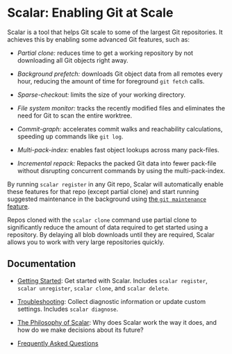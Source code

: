 Scalar: Enabling Git at Scale
=============================

Scalar is a tool that helps Git scale to some of the largest Git repositories.
It achieves this by enabling some advanced Git features, such as:

* *Partial clone:* reduces time to get a working repository by not
  downloading all Git objects right away.

* *Background prefetch:* downloads Git object data from all remotes every
  hour, reducing the amount of time for foreground `git fetch` calls.

* *Sparse-checkout:* limits the size of your working directory.

* *File system monitor:* tracks the recently modified files and eliminates
  the need for Git to scan the entire worktree.

* *Commit-graph:* accelerates commit walks and reachability calculations,
   speeding up commands like `git log`.

* *Multi-pack-index:* enables fast object lookups across many pack-files.

* *Incremental repack:* Repacks the packed Git data into fewer pack-file
  without disrupting concurrent commands by using the multi-pack-index.

By running `scalar register` in any Git repo, Scalar will automatically enable
these features for that repo (except partial clone) and start running suggested
maintenance in the background using
[the `git maintenance` feature](https://git-scm.com/docs/git-maintenance).

Repos cloned with the `scalar clone` command use partial clone to significantly
reduce the amount of data required to get started using a repository. By
delaying all blob downloads until they are required, Scalar allows you to work
with very large repositories quickly.

Documentation
-------------

* [Getting Started](getting-started.md): Get started with Scalar.
  Includes `scalar register`, `scalar unregister`, `scalar clone`, and
  `scalar delete`.

* [Troubleshooting](troubleshooting.md):
  Collect diagnostic information or update custom settings. Includes
  `scalar diagnose`.

* [The Philosophy of Scalar](philosophy.md): Why does Scalar work the way
  it does, and how do we make decisions about its future?

* [Frequently Asked Questions](faq.md)
